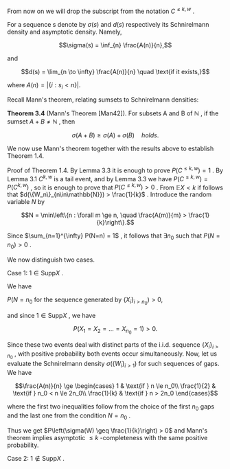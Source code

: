 From now on we will drop the subscript from the notation  $C^{\leq k,w}$ .

For a sequence s denote by  $\sigma(s)$  and  $d(s)$  respectively its Schnirelmann density and asymptotic density. Namely,

$$\sigma(s) = \inf_{n} \frac{A(n)}{n},$$

and

$$d(s) = \lim_{n \to \infty} \frac{A(n)}{n} \quad \text{if it exists,}$$

where  $A(n) = |\{i : s_i < n\}|.$ 

Recall Mann's theorem, relating sumsets to Schnirelmann densities:

**Theorem 3.4** (Mann's Theorem [Man42]). For subsets A and B of  $\mathbb{N}$ , if the sumset  $A + B \neq \mathbb{N}$ , then

$$\sigma(A+B) \ge \sigma(A) + \sigma(B) \quad holds.$$

We now use Mann's theorem together with the results above to establish Theorem  $1.4.$ 

Proof of Theorem 1.4. By Lemma 3.3 it is enough to prove  $P(C^{\leq k,w}) = 1$ . By Lemma 3.1  $C^{k,w}$  is a tail event, and by Lemma 3.3 we have  $P(C^{\leq k,w}) = P(C^{k,w})$ , so it is enough to prove that  $P(C^{\leq k,w}) > 0$ . From  $\mathbb{E}X < k$  if follows that  $d(\{W_n\}_{n\in\mathbb{N}}) > \frac{1}{k}$ . Introduce the random variable  $N$  by

$$N = \min\left\{n : \forall m \ge n, \quad \frac{A(m)}{m} > \frac{1}{k}\right\}.$$

Since  $\sum_{n=1}^{\infty} P(N=n) = 1$ , it follows that  $\exists n_0$  such that  $P(N=n_0) > 0$ .

We now distinguish two cases.

Case 1:  $1 \in \text{Supp}X$ .

We have

 $P(N = n_0 \text{ for the sequence generated by } \{X_i\}_{i>n_0}) > 0,$ 

and since  $1 \in \text{Supp}X$ , we have

$$P(X_1 = X_2 = \dots = X_{n_0} = 1) > 0.$$

Since these two events deal with distinct parts of the i.i.d. sequence  $\{X_i\}_{i>n_0}$ , with positive probability both events occur simultaneously. Now, let us evaluate the Schnirelmann density  $\sigma(\{W_i\}_{i>1})$  for such sequences of gaps. We have

$$\frac{A(n)}{n} \ge \begin{cases} 1 & \text{if } n \le n_0\\ \frac{1}{2} & \text{if } n_0 < n \le 2n_0\\ \frac{1}{k} & \text{if } n > 2n_0 \end{cases}$$

where the first two inequalities follow from the choice of the first  $n_0$  gaps and the last one from the condition  $N = n_0$ .

Thus we get  $P\left(\sigma(W) \geq \frac{1}{k}\right) > 0$  and Mann's theorem implies asymptotic  $\leq k$ -completeness with the same positive probability.

Case 2:  $1 \notin \text{Supp}X$ .